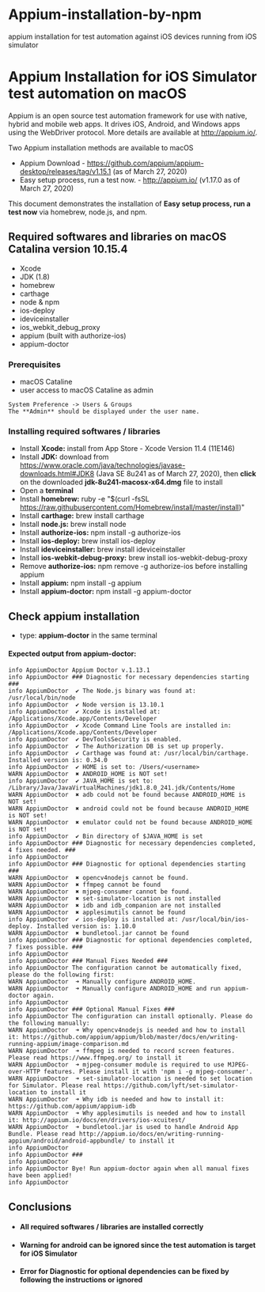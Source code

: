# Appium-installation-by-npm
appium installation for test automation against iOS devices running from iOS simulator

# Appium Installation for iOS Simulator test automation on macOS

Appium is an open source test automation framework for use with native, hybrid and mobile web apps.
It drives iOS, Android, and Windows apps using the WebDriver protocol. More details are available at http://appium.io/.

Two Appium installation methods are available to macOS
* Appium Download - https://github.com/appium/appium-desktop/releases/tag/v1.15.1 (as of March 27, 2020)
* Easy setup process, run a test now. - http://appium.io/ (v1.17.0 as of March 27, 2020)

This document demonstrates the installation of **Easy setup process, run a test now** via homebrew, node.js, and npm.

## Required softwares and libraries on macOS Catalina version 10.15.4
* Xcode
* JDK (1.8)
* homebrew
* carthage
* node & npm
* ios-deploy
* ideviceinstaller
* ios_webkit_debug_proxy
* appium (built with authorize-ios)
* appium-doctor

### Prerequisites

* macOS Cataline 
* user access to macOS Cataline as admin
```
System Preference -> Users & Groups
The **Admin** should be displayed under the user name.
```

### Installing required softwares / libraries

* Install **Xcode:** install from App Store - Xcode Version 11.4 (11E146)
* Install **JDK:** download from https://www.oracle.com/java/technologies/javase-downloads.html#JDK8 (Java SE 8u241 as of March 27, 2020), then **click** on the downloaded **jdk-8u241-macosx-x64.dmg** file to install
* Open a **terminal** 
* Install **homebrew:** ruby -e "$(curl -fsSL https://raw.githubusercontent.com/Homebrew/install/master/install)"
* Install **carthage:** brew install carthage
* Install **node.js:** brew install node
* Install **authorize-ios:** npm install -g authorize-ios
* Install **ios-deploy:** brew install ios-deploy
* Install **ideviceinstaller:** brew install ideviceinstaller
* Install **ios-webkit-debug-proxy:** brew install ios-webkit-debug-proxy
* Remove **authorize-ios:** npm remove -g authorize-ios before installing appium
* Install **appium:** npm install -g appium
* Install **appium-doctor:** npm install -g appium-doctor

## Check appium installation
* type: **appium-doctor** in the same terminal
#### Expected output from appium-doctor: ####
```
info AppiumDoctor Appium Doctor v.1.13.1
info AppiumDoctor ### Diagnostic for necessary dependencies starting ###
info AppiumDoctor  ✔ The Node.js binary was found at: /usr/local/bin/node
info AppiumDoctor  ✔ Node version is 13.10.1
info AppiumDoctor  ✔ Xcode is installed at: /Applications/Xcode.app/Contents/Developer
info AppiumDoctor  ✔ Xcode Command Line Tools are installed in: /Applications/Xcode.app/Contents/Developer
info AppiumDoctor  ✔ DevToolsSecurity is enabled.
info AppiumDoctor  ✔ The Authorization DB is set up properly.
info AppiumDoctor  ✔ Carthage was found at: /usr/local/bin/carthage. Installed version is: 0.34.0
info AppiumDoctor  ✔ HOME is set to: /Users/<username>
WARN AppiumDoctor  ✖ ANDROID_HOME is NOT set!
info AppiumDoctor  ✔ JAVA_HOME is set to: /Library/Java/JavaVirtualMachines/jdk1.8.0_241.jdk/Contents/Home
WARN AppiumDoctor  ✖ adb could not be found because ANDROID_HOME is NOT set!
WARN AppiumDoctor  ✖ android could not be found because ANDROID_HOME is NOT set!
WARN AppiumDoctor  ✖ emulator could not be found because ANDROID_HOME is NOT set!
info AppiumDoctor  ✔ Bin directory of $JAVA_HOME is set
info AppiumDoctor ### Diagnostic for necessary dependencies completed, 4 fixes needed. ###
info AppiumDoctor 
info AppiumDoctor ### Diagnostic for optional dependencies starting ###
WARN AppiumDoctor  ✖ opencv4nodejs cannot be found.
WARN AppiumDoctor  ✖ ffmpeg cannot be found
WARN AppiumDoctor  ✖ mjpeg-consumer cannot be found.
WARN AppiumDoctor  ✖ set-simulator-location is not installed
WARN AppiumDoctor  ✖ idb and idb_companion are not installed
WARN AppiumDoctor  ✖ applesimutils cannot be found
info AppiumDoctor  ✔ ios-deploy is installed at: /usr/local/bin/ios-deploy. Installed version is: 1.10.0
WARN AppiumDoctor  ✖ bundletool.jar cannot be found
info AppiumDoctor ### Diagnostic for optional dependencies completed, 7 fixes possible. ###
info AppiumDoctor 
info AppiumDoctor ### Manual Fixes Needed ###
info AppiumDoctor The configuration cannot be automatically fixed, please do the following first:
WARN AppiumDoctor  ➜ Manually configure ANDROID_HOME.
WARN AppiumDoctor  ➜ Manually configure ANDROID_HOME and run appium-doctor again.
info AppiumDoctor 
info AppiumDoctor ### Optional Manual Fixes ###
info AppiumDoctor The configuration can install optionally. Please do the following manually:
WARN AppiumDoctor  ➜ Why opencv4nodejs is needed and how to install it: https://github.com/appium/appium/blob/master/docs/en/writing-running-appium/image-comparison.md
WARN AppiumDoctor  ➜ ffmpeg is needed to record screen features. Please read https://www.ffmpeg.org/ to install it
WARN AppiumDoctor  ➜ mjpeg-consumer module is required to use MJPEG-over-HTTP features. Please install it with 'npm i -g mjpeg-consumer'.
WARN AppiumDoctor  ➜ set-simulator-location is needed to set location for Simulator. Please real https://github.com/lyft/set-simulator-location to install it
WARN AppiumDoctor  ➜ Why idb is needed and how to install it: https://github.com/appium/appium-idb
WARN AppiumDoctor  ➜ Why applesimutils is needed and how to install it: http://appium.io/docs/en/drivers/ios-xcuitest/
WARN AppiumDoctor  ➜ bundletool.jar is used to handle Android App Bundle. Please read http://appium.io/docs/en/writing-running-appium/android/android-appbundle/ to install it
info AppiumDoctor 
info AppiumDoctor ###
info AppiumDoctor
info AppiumDoctor Bye! Run appium-doctor again when all manual fixes have been applied!
info AppiumDoctor
```

## Conclusions
* #### All required softwares / libraries are installed correctly ####
* #### Warning for android can be ignored since the test automation is target for iOS Simulator ####
* #### Error for Diagnostic for optional dependencies can be fixed by following the instructions or ignored ####


